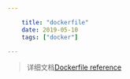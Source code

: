 ```yaml
---

    title: "dockerfile"
    date: 2019-05-10
    tags: ["docker"]

---
```


> 详细文档[Dockerfile reference](https://docs.docker.com/engine/reference/builder/)